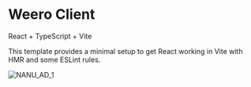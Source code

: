 # Weero Client

React + TypeScript + Vite   

This template provides a minimal setup to get React working in Vite with HMR and some ESLint rules.

![NANU_AD_1](https://github.com/user-attachments/assets/da6957f1-badc-4776-9085-cd15557935cf)
